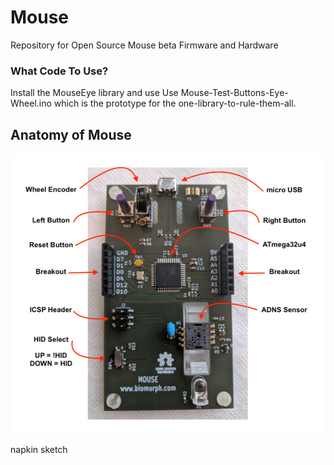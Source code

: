 # Mouse
Repository for Open Source Mouse beta Firmware and Hardware

### What Code To Use?

Install the MouseEye library and use Use Mouse-Test-Buttons-Eye-Wheel.ino which is the prototype for the one-library-to-rule-them-all.


## Anatomy of Mouse
![mousePrototype](images/mousePrototype.jpg)

napkin sketch

